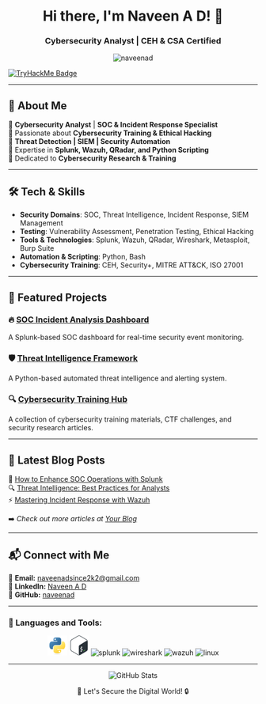 <h1 align="center">Hi there, I'm Naveen A D! 👋</h1>
<h3 align="center">Cybersecurity Analyst | CEH & CSA Certified</h3>

<p align="center">
  <img src="https://komarev.com/ghpvc/?username=naveenad&label=Profile%20views&color=0e75b6&style=flat" alt="naveenad" />
</p>

[![TryHackMe Badge](https://tryhackme-badges.s3.amazonaws.com/naveenad.png)](https://tryhackme.com/p/naveenad)

---

## 🚀 About Me  
🔹 **Cybersecurity Analyst** | **SOC & Incident Response Specialist**  
🔹 Passionate about **Cybersecurity Training & Ethical Hacking**  
🔹 **Threat Detection | SIEM | Security Automation**  
🔹 Expertise in **Splunk, Wazuh, QRadar, and Python Scripting**  
🔹 Dedicated to **Cybersecurity Research & Training**  

---

## 🛠️ Tech & Skills  

- **Security Domains**: SOC, Threat Intelligence, Incident Response, SIEM Management  
- **Testing**: Vulnerability Assessment, Penetration Testing, Ethical Hacking  
- **Tools & Technologies**: Splunk, Wazuh, QRadar, Wireshark, Metasploit, Burp Suite  
- **Automation & Scripting**: Python, Bash  
- **Cybersecurity Training**: CEH, Security+, MITRE ATT&CK, ISO 27001  

---

## 📂 Featured Projects  

### 🔥 [SOC Incident Analysis Dashboard](https://github.com/naveenad/soc-dashboard)
A Splunk-based SOC dashboard for real-time security event monitoring.

### 🛡️ [Threat Intelligence Framework](https://github.com/naveenad/threat-intelligence)
A Python-based automated threat intelligence and alerting system.

### 🔍 [Cybersecurity Training Hub](https://github.com/naveenad/training-hub)
A collection of cybersecurity training materials, CTF challenges, and security research articles.

---

## 📖 Latest Blog Posts  
🚀 [How to Enhance SOC Operations with Splunk](https://yourblog.com/soc-splunk)  
🔍 [Threat Intelligence: Best Practices for Analysts](https://yourblog.com/threat-intelligence)  
⚡ [Mastering Incident Response with Wazuh](https://yourblog.com/wazuh-incident-response)

➡️ _Check out more articles at [Your Blog](https://yourblog.com)_

---

## 📬 Connect with Me  
📧 **Email:** [naveenadsince2k2@gmail.com](mailto:naveenadsince2k2@gmail.com)  
💼 **LinkedIn:** [Naveen A D](https://linkedin.com/in/naveenad)  
📂 **GitHub:** [naveenad](https://github.com/naveenad)  

---

### 🔧 Languages and Tools:

<p align="center">
  <img src="https://raw.githubusercontent.com/devicons/devicon/master/icons/python/python-original.svg" alt="python" width="40" height="40" />
  <img src="https://raw.githubusercontent.com/devicons/devicon/master/icons/bash/bash-original.svg" alt="bash" width="40" height="40" />
  <img src="https://www.vectorlogo.zone/logos/splunk/splunk-icon.svg" alt="splunk" width="40" height="40" />
  <img src="https://www.vectorlogo.zone/logos/wireshark/wireshark-icon.svg" alt="wireshark" width="40" height="40" />
  <img src="https://www.vectorlogo.zone/logos/wazuh/wazuh-icon.svg" alt="wazuh" width="40" height="40" />
  <img src="https://www.vectorlogo.zone/logos/linux/linux-icon.svg" alt="linux" width="40" height="40" />
</p>

---

<p align="center">
  <img src="https://github-readme-stats.vercel.app/api?username=naveenad&show_icons=true&theme=dark" alt="GitHub Stats" />
</p>

<p align="center">🚀 Let's Secure the Digital World! 🔒</p>
